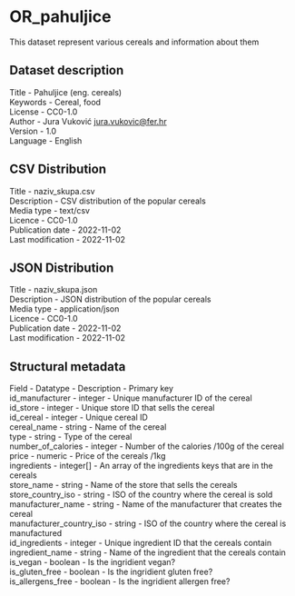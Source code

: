 # OR_pahuljice

This dataset represent various cereals and information about them

## Dataset description
Title - Pahuljice (eng. cereals)  
Keywords - Cereal, food  
License - CC0-1.0  
Author - Jura Vuković <jura.vukovic@fer.hr>  
Version - 1.0  
Language - English  

## CSV Distribution
Title - naziv_skupa.csv  
Description - CSV distribution of the popular cereals  
Media type - text/csv  
Licence - CC0-1.0  
Publication date - 2022-11-02  
Last modification - 2022-11-02  

## JSON Distribution
Title - naziv_skupa.json  
Description - JSON distribution of the popular cereals  
Media type - application/json  
Licence - CC0-1.0  
Publication date - 2022-11-02  
Last modification - 2022-11-02  

## Structural metadata
Field - Datatype - Description - Primary key  
id_manufacturer - integer - Unique manufacturer ID of the cereal  
id_store - integer - Unique store ID that sells the cereal  
id_cereal - integer - Unique cereal ID  
cereal_name - string - Name of the cereal  
type - string - Type of the cereal  
number_of_calories - integer - Number of the calories /100g of the cereal  
price - numeric - Price of the cereals /1kg  
ingredients - integer[] - An array of the ingredients keys that are in the cereals  
store_name - string - Name of the store that sells the cereals  
store_country_iso - string - ISO of the country where the cereal is sold  
manufacturer_name - string - Name of the manufacturer that creates the cereal  
manufacturer_country_iso - string - ISO of the country where the cereal is manufactured  
id_ingredients - integer - Unique ingredient ID that the cereals contain  
ingredient_name - string - Name of the ingredient that the cereals contain  
is_vegan - boolean - Is the ingridient vegan?  
is_gluten_free - boolean - Is the ingridient gluten free?  
is_allergens_free - boolean - Is the ingridient allergen free?  
